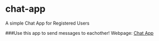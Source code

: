 # chat-app
A simple Chat App for Registered Users

###Use this app to send messages to eachother!
Webpage: <a href="http://0422e5d.netsolhost.com/Websites/Ishaan/ChatApp/Home/">Chat App<a>
